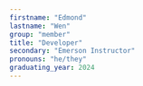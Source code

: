 ```yaml
---
firstname: "Edmond"
lastname: "Wen"
group: "member"
title: "Developer"
secondary: "Emerson Instructor"
pronouns: "he/they"
graduating_year: 2024
---
```

